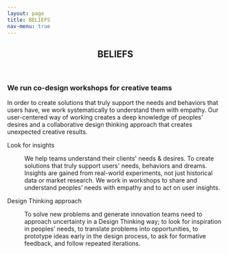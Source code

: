 ```yaml
---
layout: page
title: BELIEFS
nav-menu: true
---
```


<!-- Main -->
<div id="main" class="alt">

<!-- One -->
<section id="one">
	<div class="inner">
		<header class="major">
			<h1>BELIEFS</h1>
		</header>
	<!-- Break -->
	<div class="4u 12u$(medium)">
		<h3>We run co-design workshops for creative teams</h3>
		<p>In order to create solutions that truly support the needs and behaviors that users have, we work systematically to understand them with empathy. Our user-centered way of working creates a deep knowledge of peoples' desires and a collaborative design thinking approach that creates unexpected creative results.</p>
	</div>
		
<dl>
	<dt>Look for insights</dt>
	<dd>
		<p>We help teams understand their clients' needs & desires. To create solutions that truly support users' needs, behaviors and dreams. Insights are gained from real-world experiments, not just historical data or market research. We work in workshops to share and understand peoples’ needs with empathy and to act on user insights.</p>
	</dd>
	<dt>Design Thinking approach</dt>
	<dd>
		<p>To solve new problems and generate innovation teams need to approach uncertainty in a Design Thinking way; to look for inspiration in peoples’ needs,  to translate problems into opportunities, to prototype ideas early in the design process, to ask for formative feedback, and follow repeated iterations.</p>
	</dd>
</dl>
